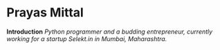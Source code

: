 # Prayas Mittal

**Introduction**
*Python programmer and a budding entrepreneur, currently working for a startup Selekt.in in Mumbai, Maharashtra.*